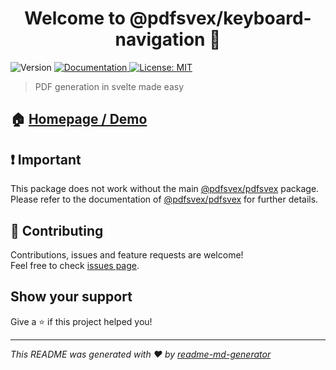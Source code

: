 <h1 align="center">Welcome to @pdfsvex/keyboard-navigation 👋</h1>
<p>
  <img alt="Version" src="https://img.shields.io/npm/v/@pdfsvex/keyboard-navigation" />
  <a href="pdfsvex.serret.dev" target="_blank">
    <img alt="Documentation" src="https://img.shields.io/badge/documentation-yes-brightgreen.svg" />
  </a>
  <a href="#" target="_blank">
    <img alt="License: MIT" src="https://img.shields.io/badge/License-MIT-yellow.svg" />
  </a>
</p>

> PDF generation in svelte made easy

## 🏠 [Homepage / Demo](pdfsvex.serret.dev)

## ❗ Important

This package does not work without the main [@pdfsvex/pdfsvex](../pdfsvex/README.md) package. Please refer to the documentation of [@pdfsvex/pdfsvex](../pdfsvex/README.md) for further details.

## 🤝 Contributing

Contributions, issues and feature requests are welcome!<br />Feel free to check [issues page](https://github.com/manuel3108/pdfsvex/issues).

## Show your support

Give a ⭐️ if this project helped you!

---

_This README was generated with ❤️ by [readme-md-generator](https://github.com/kefranabg/readme-md-generator)_
